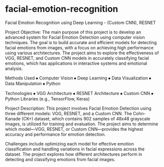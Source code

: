 # facial-emotion-recognition
Facial Emotion Recognition using Deep Learning - (Custom CNN), RESNET

Project Objective:
The main purpose of this project is to develop an advanced system for Facial Emotion Detection using computer vision techniques. The goal is to build accurate and efficient models for detecting facial emotions from images, with a focus on achieving high performance using various architectures. The project aims to explore the effectiveness of VGG, RESNET, and Custom CNN models in accurately classifying facial emotions, which has applications in interactive systems and emotional analysis.

Methods Used
⦁	Computer Vision
⦁	Deep Learning
⦁	Data Visualization
⦁	Data Manipulation
⦁	Python

Technologies
⦁	VGG Architecture
⦁	RESNET Architecture
⦁	Custom CNN
⦁	Python Libraries (e.g., TensorFlow, Keras)

Project Description:
This project involves Facial Emotion Detection using three different models: VGG, RESNET, and a Custom CNN. The Cohn-Kanade (CK+) dataset, which contains 902 samples of 48x48 grayscale images, is utilized for training and evaluation. The project aims to determine which model—VGG, RESNET, or Custom CNN—provides the highest accuracy and performance for emotion detection.

Challenges include optimizing each model for effective emotion classification and handling variations in facial expressions across the dataset. The project explores how different architectures perform in detecting and classifying emotions from facial images.
